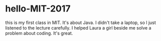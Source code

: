 # hello-MIT-2017
this is my first class in MIT. It's about Java. I didn't take a laptop, so l just listened to the lecture carefully.
I helped Laura a girl beside me solve a problem about coding. It's great.
